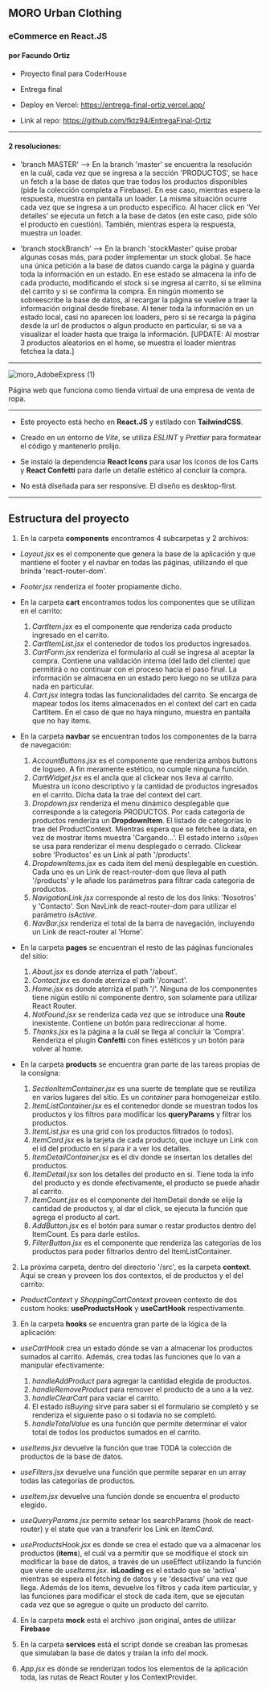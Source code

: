 ## MORO Urban Clothing

### eCommerce en React.JS

#### por Facundo Ortiz

- Proyecto final para CoderHouse

- Entrega final

- Deploy en Vercel: https://entrega-final-ortiz.vercel.app/

- Link al repo: https://github.com/fktz94/EntregaFinal-Ortiz

---

#### 2 resoluciones:

- 'branch MASTER' --> En la branch 'master' se encuentra la resolución en la cuál, cada vez que se ingresa a la sección 'PRODUCTOS', se hace un fetch a la base de datos que trae todos los productos disponibles (pide la colección completa a Firebase). En ese caso, mientras espera la respuesta, muestra en pantalla un loader. La misma situación ocurre cada vez que se ingresa a un producto específico. Al hacer click en 'Ver detalles' se ejecuta un fetch a la base de datos (en este caso, pide sólo el producto en cuestión). También, mientras espera la respuesta, muestra un loader.

- 'branch stockBranch' --> En la branch 'stockMaster' quise probar algunas cosas más, para poder implementar un stock global. Se hace una única petición a la base de datos cuando carga la página y guarda toda la información en un estado. En ese estado se almacena la info de cada producto, modificando el stock si se ingresa al carrito, si se elimina del carrito y si se confirma la compra. En ningún momento se sobreescribe la base de datos, al recargar la página se vuelve a traer la información original desde firebase. Al tener toda la información en un estado local, casi no aparecen los loaders, pero si se recarga la página desde la url de productos o algun producto en particular, si se va a visualizar el loader hasta que traiga la información.
  [UPDATE: Al mostrar 3 productos aleatorios en el home, se muestra el loader mientras fetchea la data.]

---

![moro_AdobeExpress (1)](https://github.com/fktz94/PreEntrega2-Ortiz/assets/106633973/c769130b-f5cf-4b8a-b900-b91695117633)

Página web que funciona como tienda virtual de una empresa de venta de ropa.

---

- Este proyecto está hecho en **React.JS** y estilado con **TailwindCSS**.

- Creado en un entorno de _Vite_, se utiliza _ESLINT_ y _Prettier_ para formatear el código y mantenerlo prolijo.

- Se instaló la dependencia **React Icons** para usar los íconos de los Carts y **React Confetti** para darle un detalle estético al concluir la compra.

- No está diseñada para ser responsive. El diseño es desktop-first.

---

## Estructura del proyecto

1. En la carpeta **components** encontramos 4 subcarpetas y 2 archivos:

- _Layout.jsx_ es el componente que genera la base de la aplicación y que mantiene el footer y el navbar en todas las páginas, utilizando el <Outlet /> que brinda 'react-router-dom'.

- _Footer.jsx_ renderiza el footer propiamente dicho.

- En la carpeta **cart** encontramos todos los componentes que se utilizan en el carrito:

  1. _CartItem.jsx_ es el componente que renderiza cada producto ingresado en el carrito.
  2. _CartItemList.jsx_ el contenedor de todos los productos ingresados.
  3. _CartForm.jsx_ renderiza el formulario al cuál se ingresa al aceptar la compra. Contiene una validación interna (del lado del cliente) que permitirá o no continuar con el proceso hacia el paso final. La información se almacena en un estado pero luego no se utiliza para nada en particular.
  4. _Cart.jsx_ integra todas las funcionalidades del carrito. Se encarga de mapear todos los items almacenados en el context del cart en cada CartItem. En el caso de que no haya ninguno, muestra en pantalla que no hay items.

- En la carpeta **navbar** se encuentran todos los componentes de la barra de navegación:

  1. _AccountButtons.jsx_ es el componente que renderiza ambos buttons de logueo. A fin meramente estético, no cumple ninguna función.
  2. _CartWidget.jsx_ es el ancla que al clickear nos lleva al carrito. Muestra un ícono descriptivo y la cantidad de productos ingresados en el carrito. Dicha data la trae del context del cart.
  3. _Dropdown.jsx_ renderiza el menu dinámico desplegable que corresponde a la categoría PRODUCTOS. Por cada categoría de productos renderiza un **DropdownItem**. El listado de categorías lo trae del ProductContext. Mientras espera que se fetchee la data, en vez de mostrar items muestra 'Cargando...'. El estado interno `isOpen` se usa para renderizar el menu desplegado o cerrado. Clickear sobre 'Productos' es un Link al path '/products'.
  4. _DropdownItems.jsx_ es cada item del menú desplegable en cuestión. Cada uno es un Link de react-router-dom que lleva al path '/products' y le añade los parámetros para filtrar cada categoria de productos.
  5. _NavigationLink.jsx_ corresponde al resto de los dos links: 'Nosotros' y 'Contacto'. Son NavLink de react-router-dom para utilizar el parámetro _isActive_.
  6. _NavBar.jsx_ renderiza el total de la barra de navegación, incluyendo un Link de react-router al 'Home'.

- En la carpeta **pages** se encuentran el resto de las páginas funcionales del sitio:

  1. _About.jsx_ es donde aterriza el path '/about'.
  2. _Contact.jsx_ es donde aterriza el path '/conact'.
  3. _Home.jsx_ es donde aterriza el path '/'.
     Ninguna de los componentes tiene nigún estilo ni componente dentro, son solamente para utilizar React Router.
  4. _NotFound.jsx_ se renderiza cada vez que se introduce una **Route** inexistente. Contiene un botón para redireccionar al home.
  5. _Thanks.jsx_ es la página a la cuál se llega al concluir la 'Compra'. Renderiza el plugin **Confetti** con fines estéticos y un botón para volver al home.

- En la carpeta **products** se encuentra gran parte de las tareas propias de la consigna:

  1. _SectionItemContainer.jsx_ es una suerte de template que se reutiliza en varios lugares del sitio. Es un _container_ para homogeneizar estilo.
  2. _ItemListContainer.jsx_ es el contenedor donde se muestran todos los productos y los filtros para modificar los **queryParams** y filtrar los productos.
  3. _ItemList.jsx_ es una grid con los productos filtrados (o todos).
  4. _ItemCard.jsx_ es la tarjeta de cada producto, que incluye un Link con el id del producto en sí para ir a ver los detalles.
  5. _ItemDetailContainer.jsx_ es el div donde se insertan los detalles del productos.
  6. _ItemDetail.jsx_ son los detalles del producto en sí. Tiene toda la info del producto y es donde efectivamente, el producto se puede añadir al carrito.
  7. _ItemCount.jsx_ es el componente del ItemDetail donde se elije la cantidad de productos y, al dar el click, se ejecuta la función que agrega el producto al cart.
  8. _AddButton.jsx_ es el botón para sumar o restar productos dentro del ItemCount. Es para darle estilos.
  9. _FilterButton.jsx_ es el componente que renderiza las categorías de los productos para poder filtrarlos dentro del ItemListContainer.

2. La próxima carpeta, dentro del directorio '/src', es la carpeta **context**. Aquí se crean y proveen los dos contextos, el de productos y el del carrito:

- _ProductContext_ y _ShoppingCartContext_ proveen contexto de dos custom hooks: **useProductsHook** y **useCartHook** respectivamente.

3. En la carpeta **hooks** se encuentra gran parte de la lógica de la aplicación:

- _useCartHook_ crea un estado dónde se van a almacenar los productos sumados al carrito. Además, crea todas las funciones que lo van a manipular efectivamente:

  1. _handleAddProduct_ para agregar la cantidad elegida de productos.
  2. _handleRemoveProduct_ para remover el producto de a uno a la vez.
  3. _handleClearCart_ para vaciar el carrito.
  4. El estado _isBuying_ sirve para saber si el formulario se completó y se renderiza el siguiente paso o si todavía no se completó.
  5. _handleTotalValue_ es una función que permite determinar el valor total de todos los productos sumados en el carrito.

- _useItems.jsx_ devuelve la función que trae TODA la colección de productos de la base de datos.
- _useFilters.jsx_ devuelve una función que permite separar en un array todas las categorías de productos.
- _useItem.jsx_ devuelve una función donde se encuentra el producto elegido.
- _useQueryParams.jsx_ permite setear los searchParams (hook de react-router) y el state que van a transferir los Link en _ItemCard_.
- _useProductsHook.jsx_ es donde se crea el estado que va a almacenar los productos (**items**), el cuál va a permitir que se modifique el stock sin modificar la base de datos, a través de un useEffect utilizando la función que viene de _useItems.jsx_. **isLoading** es el estado que se 'activa' mientras se espera el fetching de datos y se 'desactiva' una vez que llega.
  Además de los items, devuelve los filtros y cada item particular, y las funciones para modificar el stock de cada item, que se ejecutan cada vez que se agregue o quite un producto del carrito.

4. En la carpeta **mock** está el archivo .json original, antes de utilizar **Firebase**
5. En la carpeta **services** está el script donde se creaban las promesas que simulaban la base de datos y traían la info del mock.

6. _App.jsx_ es dónde se renderizan todos los elementos de la aplicación toda, las rutas de React Router y los ContextProvider.
